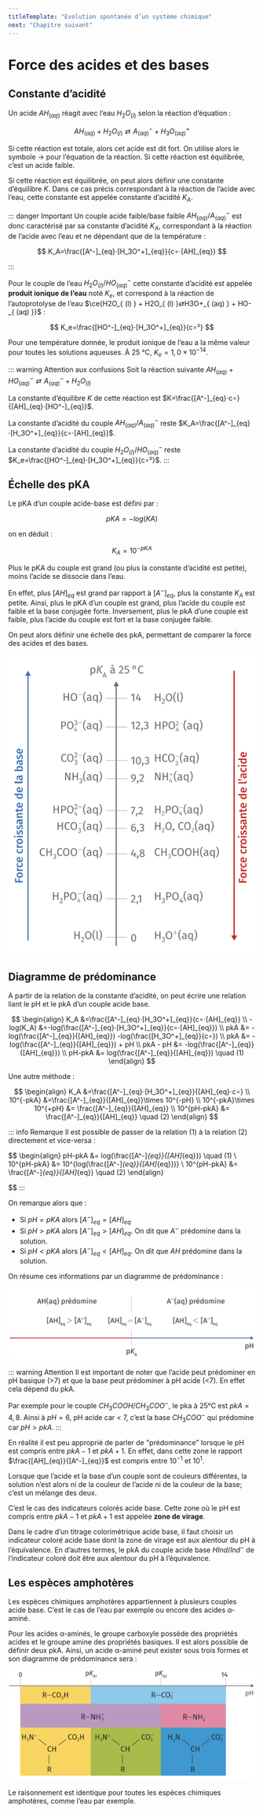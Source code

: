 ```yaml
---
titleTemplate: "Evolution spontanée d’un système chimique"
next: "Chapitre suivant"
---
```


# Force des acides et des bases

## Constante d’acidité

Un acide $AH_{(aq)}$ réagit avec l’eau $H_2O_{(l)}$ selon la réaction d’équation :

$$
AH_{(aq)}+H_2O_{(l)}⇄A^-_{(aq)}+H_3O^+_{(aq)}
$$

Si cette réaction est totale, alors cet acide est dit fort. On utilise alors le symbole → pour l’équation de la réaction. Si cette réaction est équilibrée, c’est un acide faible.

Si cette réaction est équilibrée, on peut alors définir une constante d’équilibre $K$. Dans ce cas précis correspondant à la réaction de l’acide avec l’eau, cette constante est appelée constante d’acidité $K_A$.

::: danger Important
Un couple acide faible/base faible $AH_{(aq)}/A^-_{(aq)}$ est donc caractérisé par sa constante d’acidité $K_A$, correspondant à la réaction de l’acide avec l’eau et ne dépendant que de la température :

$$
K_A=\frac{[A^-]_{eq}​⋅[H_3O^+]_{eq}}{c∘⋅[AH]_{eq}}
$$

:::

Pour le couple de l’eau $H_2O_{(l)}/HO^-_{ (aq) }$ cette constante d’acidité est appelée **produit ionique de l’eau** noté $K_e$, et correspond à la réaction de l’autoprotolyse de l’eau $\ce{H2O_{ (l) } + H2O_{ (l) }⇄H3O+_{ (aq) } + HO-_{ (aq) }}$ :

$$
K_e=\frac{[HO^-]_{eq}​⋅[H_3O^+]_{eq}}{c∘²}
$$

Pour une température donnée, le produit ionique de l’eau a la même valeur pour toutes les solutions aqueuses. À 25 °C, $K_e=1,0\times 10^{-14}$.

::: warning Attention aux confusions
Soit la réaction suivante $AH_{ (aq) } + HO^-_{ (aq) } ⇄ A^-_{ (aq) }+H_2O_{ (l) }$

La constante d’équilibre $K$ de cette réaction est $K=\frac{[A^-]_{eq}⋅c∘}{[AH]_{eq}⋅[HO^-]_{eq}}$.

La constante d’acidité du couple $AH_{(aq)}/A^-_{(aq)}$ reste $K_A=\frac{[A^-]_{eq}​⋅[H_3O^+]_{eq}}{c∘⋅[AH]_{eq}}$.

La constante d’acidité du couple $H_2O_{(l)}/HO^-_{ (aq) }$ reste $K_e=\frac{[HO^-]_{eq}​⋅[H_3O^+]_{eq}}{c∘²}$.
:::

## Échelle des pKA

Le pKA d’un couple acide-base est défini par :

$$
pKA=-log(KA)
$$

on en déduit :

$$
K_A=10^{-pKA}
$$

Plus le pKA du couple est grand (ou plus la constante d’acidité est petite), moins l’acide se dissocie dans l’eau.

En effet, plus $[AH]_{ eq }$ est grand par rapport à $[A^-]_{ eq }$​, plus la constante $K_A$ est petite. Ainsi, plus le pKA d’un couple est grand, plus l’acide du couple est faible et la base conjugée forte. Inversement, plus le pkA d’une couple est faible, plus l’acide du couple est fort et la base conjugée faible.

On peut alors définir une échelle des pkA, permettant de comparer la force des acides et des bases.

![Échelle des pKA](/images/cours/echelle-pkA.png "pKA de quelques couples acide-base courants ")

## Diagramme de prédominance

A partir de la relation de la constante d’acidité, on peut écrire une relation liant le pH et le pkA d’un couple acide base.

$$
\begin{align}
K_A &=\frac{[A^-]_{eq}​⋅[H_3O^+]_{eq}}{c∘⋅[AH]_{eq}} \\
-log(K_A) &=-log(\frac{[A^-]_{eq}​⋅[H_3O^+]_{eq}}{c∘⋅[AH]_{eq}}) \\
pkA &= -log(\frac{[A^-]_{eq}}{[AH]_{eq}}) -log(\frac{[H_3O^+]_{eq}}{c∘}) \\
pkA &= -log(\frac{[A^-]_{eq}}{[AH]_{eq}}) + pH \\
pkA - pH &= -log(\frac{[A^-]_{eq}}{[AH]_{eq}}) \\
pH-pkA &= log(\frac{[A^-]_{eq}}{[AH]_{eq}}) \quad (1)
\end{align}
$$

Une autre méthode :

$$
\begin{align}
K_A &=\frac{[A^-]_{eq}​⋅[H_3O^+]_{eq}}{[AH]_{eq}⋅c∘} \\
10^{-pkA} &=\frac{[A^-]_{eq}}{[AH]_{eq}}\times 10^{-pH} \\
10^{-pkA}\times 10^{+pH} &= \frac{[A^-]_{eq}}{[AH]_{eq}} \\
10^{pH-pkA} &= \frac{[A^-]_{eq}}{[AH]_{eq}} \quad (2)
\end{align}
$$

::: info Remarque
Il est possible de passer de la relation $(1)$ à la relation $(2)$ directement et vice-versa :

$$
\begin{align}
pH-pkA &= log(\frac{[A^-]_{eq}}{[AH]_{eq}}) \quad (1) \\
10^{pH-pkA} &= 10^{log(\frac{[A^-]_{eq}}{[AH]_{eq}})} \\
10^{pH-pkA} &= \frac{[A^-]_{eq}}{[AH]_{eq}} \quad (2)
\end{align}

$$
:::

On remarque alors que :

- Si $pH = pKA$ alors $[A^-]_{eq} = [AH]_{eq}$
- Si $pH > pKA$ alors $[A^-]_{eq} > [AH]_{eq}$. On dit que $A^-$ prédomine dans la solution.
- Si $pH < pKA$ alors $[A^-]_{eq} < [AH]_{eq}$. On dit que $AH$ prédomine dans la solution.

On résume ces informations par un diagramme de prédominance :

![diagramme de prédominance](/images/cours/diagramme-predominance.png "diagramme de prédominance d’un couple acide base quelconque")

::: warning Attention
Il est important de noter que l’acide peut prédominer en pH basique (>7) et que la base peut prédominer à pH acide (<7). En effet cela dépend du pkA.

Par exemple pour le couple $CH_3COOH/CH_3COO^-$, le pka à 25°C est $pkA = 4,8$. Ainsi à $pH = 6$, pH acide car < 7, c’est la base $CH_3COO^-$ qui prédomine car $pH > pkA$.
:::

En réalité il est peu approprié de parler de "prédominance" lorsque le pH est compris entre $pkA - 1$ et $pkA + 1$. En effet, dans cette zone le rapport $\frac{[AH]_{eq}}{[A^-]_{eq}}$ est compris entre $10^{-1}$ et $10^1$.

Lorsque que l’acide et la base d’un couple sont de couleurs différentes, la solution n’est alors ni de la couleur de l’acide ni de la couleur de la base; c’est un mélange des deux.

C’est le cas des indicateurs colorés acide base. Cette zone où le pH est compris entre $pkA - 1$ et $pkA + 1$ est appelée **zone de virage**.

Dans le cadre d’un titrage colorimétrique acide base, il faut choisir un indicateur coloré acide base dont la zone de virage est aux alentour du pH à l’équivalence. En d’autres termes, le pkA du couple acide base $HInd/Ind^-$ de l’indicateur coloré doit être aux alentour du pH à l’équivalence.

## Les espèces amphotères

Les espèces chimiques amphotères appartiennent à plusieurs couples acide base. C’est le cas de l’eau par exemple ou encore des acides α-aminé.

Pour les acides α-aminés, le groupe carboxyle possède des propriétés acides et le groupe amine des propriétés basiques. Il est alors possible de définir deux pkA. Ainsi, un acide α-aminé peut exister sous trois formes et son diagramme de prédominance sera :

![diagramme de prédominance acide α-aminé](/images/cours/diagramme-predominance-diacide.png "diagramme de prédominance d’un acide α-aminé")

Le raisonnement est identique pour toutes les espèces chimiques amphotères, comme l’eau par exemple.